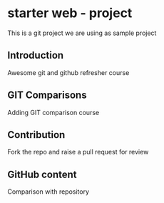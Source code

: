 # starter web - project

This is a git project we are using as sample project

## Introduction

Awesome git and github refresher course

## GIT Comparisons
Adding GIT comparison course

## Contribution
Fork the  repo and raise a pull request for review

## GitHub content
Comparison with repository
